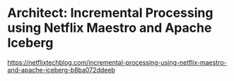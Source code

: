 # Architect: Incremental Processing using Netflix Maestro and Apache Iceberg

https://netflixtechblog.com/incremental-processing-using-netflix-maestro-and-apache-iceberg-b8ba072ddeeb
